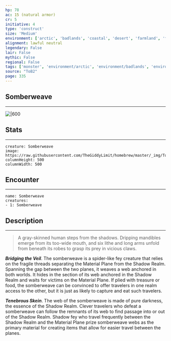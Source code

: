 ```yaml
---
hp: 78
ac: 15 (natural armor)
cr: 5
initiative: 4
type: 'construct'    
size: 'Medium'
environment: ['arctic', 'badlands', 'coastal', 'desert', 'farmland', 'forest', 'grassland', 'hill', 'mountain', 'planar', 'swamp', 'underdark', 'underwater', 'urban']
alignment: lawful neutral
legendary: False
lair: False
mythic: False
regional: False
tags: ['monster', 'environment/arctic', 'environment/badlands', 'environment/coastal', 'environment/desert', 'environment/farmland', 'environment/forest', 'environment/grassland', 'environment/hill', 'environment/mountain', 'environment/planar', 'environment/swamp', 'environment/underdark', 'environment/underwater', 'environment/urban']
source: "ToB2"
page: 335
---
```


## Somberweave
---

![|600](https://raw.githubusercontent.com/TheGiddyLimit/homebrew/master/_img/ToB2/creature/Somberweave.webp)

## Stats
---

```statblock
creature: Somberweave
image: https://raw.githubusercontent.com/TheGiddyLimit/homebrew/master/_img/ToB2/creature/token/Somberweave%20%28Token%29.png
columnHeight: 500
columnWidth: 500
```

## Encounter
---

```encounter-table
name: Somberweave
creatures:
- 1: Somberweave
```

## Description
---
>A gray-skinned human steps from the shadows. Dripping mandibles emerge from its too-wide mouth, and six lithe and long arms unfold from beneath its robes to grasp its prey in vicious claws.

**_Bridging the Veil_**. The somberweave is a spider-like fey creature that relies on the fragile threads separating the Material Plane from the Shadow Realm. Spanning the gap between the two planes, it weaves a web anchored in both worlds. It hides in the section of its web anchored in the Shadow Realm and waits for victims on the Material Plane. If plied with treasure or food, the somberweave can be convinced to offer travelers in one realm access to the other, but it is just as likely to capture and eat such travelers.

**_Tenebrous Skein_**. The web of the somberweave is made of pure darkness, the essence of the Shadow Realm. Clever travelers who defeat a somberweave can follow the remnants of its web to find passage into or out of the Shadow Realm. Shadow fey who travel frequently between the Shadow Realm and the Material Plane prize somberweave webs as the primary material for creating items that allow for easier travel between the planes.






